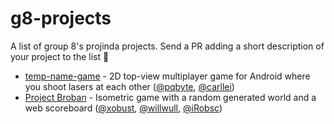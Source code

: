 # g8-projects
A list of group 8's projinda projects. Send a PR adding a short description of your project to the list 🚀

-  [temp-name-game](https://github.com/pqbyte/temp-name-game) - 2D top-view multiplayer game for Android where you shoot lasers at each other ([@pqbyte](https://github.com/pqbyte), [@carllei](https://github.com/carllei))
- [Project Broban](https://github.com/xobust/Project-Broban) - Isometric game with a random generated world and a web scoreboard ([@xobust](https://github.com/xobust/), [@willwull](https://github.com/willwull/), [@iRobsc](https://github.com/iRobsc/))
